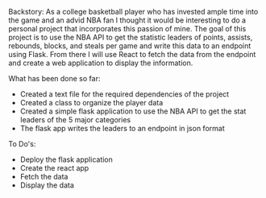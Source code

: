 Backstory: As a college basketball player who has invested ample time into the game and an advid NBA fan I thought it would be interesting to do a personal project that incorporates this passion of mine. The goal of this project is to use the NBA API to get the statistic leaders of points, assists, rebounds, blocks, and steals per game and write this data to an endpoint using Flask. From there I will use React to fetch the data from the endpoint and create a web application to display the information. 

What has been done so far:
  - Created a text file for the required dependencies of the project
  - Created a class to organize the player data
  - Created a simple flask application to use the NBA API to get the stat leaders of the 5 major categories
  - The flask app writes the leaders to an endpoint in json format
  
To Do's:
  - Deploy the flask application
  - Create the react app
  - Fetch the data
  - Display the data
